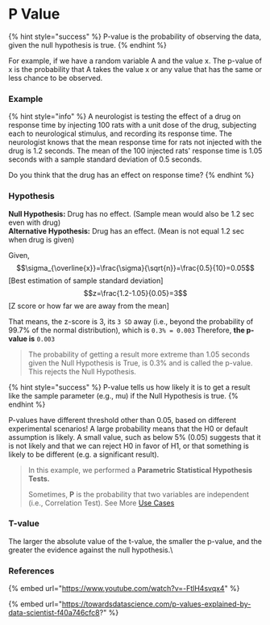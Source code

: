 # P Value

{% hint style="success" %}
P-value is the probability of observing the data, given the null hypothesis is true.
{% endhint %}

For example, if we have a random variable A and the value x. The p-value of x is the probability that A takes the value x or any value that has the same or less chance to be observed.

### Example

{% hint style="info" %}
A neurologist is testing the effect of a drug on response time by injecting 100 rats with a unit dose of the drug, subjecting each to neurological stimulus, and recording its response time. The neurologist knows that the mean response time for rats not injected with the drug is 1.2 seconds. The mean of the 100 injected rats' response time is 1.05 seconds with a sample standard deviation of 0.5 seconds.

Do you think that the drug has an effect on response time?
{% endhint %}

### Hypothesis

**Null Hypothesis:** Drug has no effect. (Sample mean would also be 1.2 sec even with drug)\
**Alternative Hypothesis:** Drug has an effect. (Mean is not equal 1.2 sec when drug is given)

Given, \
$$\sigma_{\overline{x}}=\frac{\sigma}{\sqrt{n}}=\frac{0.5}{10}=0.05$$ \[Best estimation of sample standard deviation]\
$$z=\frac{1.2-1.05}{0.05}=3$$ \[Z score or how far we are away from the mean]

That means, the z-score is 3, its `3 SD` away (i.e., beyond the probability of 99.7% of the normal distribution), which is `0.3% = 0.003` Therefore, **the p-value is** `0.003`&#x20;

> The probability of getting a result more extreme than 1.05 seconds given the Null Hypothesis is True, is 0.3% and is called the p-value. This rejects the Null Hypothesis.

{% hint style="success" %}
P-value tells us how likely it is to get a result like the sample parameter (e.g., mu) if the Null Hypothesis is true.
{% endhint %}

P-values have different threshold other than 0.05, based on different experimental scenarios! A large probability means that the H0 or default assumption is likely. A small value, such as below 5% (0.05) suggests that it is not likely and that we can reject H0 in favor of H1, or that something is likely to be different (e.g. a significant result).

> In this example, we performed a **Parametric Statistical Hypothesis Tests.**
>
> Sometimes, **P** is the probability that two variables are independent (i.e., Correlation Test). See More [Use Cases](hypothesis-test.md#reasons-for-hypothesis-tests)

### **T-value**

The larger the absolute value of the t-value, the smaller the p-value, and the greater the evidence against the null hypothesis.\


### References

{% embed url="https://www.youtube.com/watch?v=-FtlH4svqx4" %}

{% embed url="https://towardsdatascience.com/p-values-explained-by-data-scientist-f40a746cfc8?" %}

